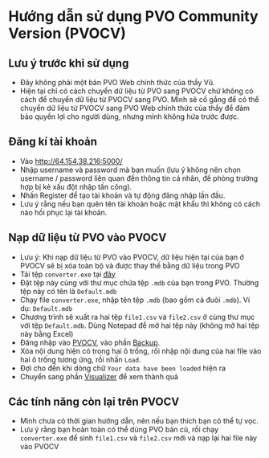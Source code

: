 # Hướng dẫn sử dụng PVO Community Version (PVOCV)
## Lưu ý trước khi sử dụng 
- Đây không phải một bản PVO Web chính thức của thầy Vũ.
- Hiện tại chỉ có cách chuyển dữ liệu từ PVO sang PVOCV chứ không có cách để chuyển dữ liệu từ PVOCV sang PVO. Mình sẽ cố gắng để có thể chuyển dữ liệu từ PVOCV sang PVO Web chính thức của thầy để đảm bảo quyền lợi cho người dùng, nhưng mình không hứa trước được.
## Đăng kí tài khoản
- Vào http://64.154.38.216:5000/
- Nhập username và password mà bạn muốn (lưu ý không nên chọn username / password liên quan đến thông tin cá nhân, đề phòng trường hợp bị kẻ xấu đột nhập tấn công).
- Nhấn Register để tạo tài khoản và tự động đăng nhập lần đầu.
- Lưu ý rằng nếu bạn quên tên tài khoản hoặc mật khẩu thì không có cách nào hồi phục lại tài khoản.
## Nạp dữ liệu từ PVO vào PVOCV
- Lưu ý: Khi nạp dữ liệu từ PVO vào PVOCV, dữ liệu hiện tại của bạn ở PVOCV sẽ bị xóa toàn bộ và được thay thế bằng dữ liệu trong PVO
- Tải tệp `converter.exe` tại [đây](https://drive.google.com/file/d/1yBGy-4lw7Pe4A546ei_G3lyRrdy3Onwg/view?usp=sharing)
- Đặt tệp này cùng với thư mục chứa tệp `.mdb` của bạn trong PVO. Thường tệp này có tên là `Default.mdb`
- Chạy file `converter.exe`, nhập tên tệp `.mdb` (bao gồm cả đuôi `.mdb`). Ví dụ: `Default.mdb`
- Chương trình sẽ xuất ra hai tệp `file1.csv` và `file2.csv` ở cùng thư mục với tệp `Default.mdb`. Dùng Notepad để mở hai tệp này (không mở hai tệp này bằng Excel)
- Đăng nhập vào [PVOCV](http://64.154.38.216:5000/), vào phần [Backup](http://64.154.38.216:5000/backup).
- Xóa nội dung hiện có trong hai ô trống, rồi nhập nội dung của hai file vào hai ô trống tương ứng, rồi nhấn `Load`.
- Đợi cho đến khi dòng chữ `Your data have been loaded` hiện ra
- Chuyển sang phần [Visualizer](http://64.154.38.216:5000/visualizer) để xem thành quả
## Các tính năng còn lại trên PVOCV
- Mình chưa có thời gian hướng dẫn, nên nếu bạn thích bạn có thể tự vọc.
- Lưu ý rằng bạn hoàn toàn có thể dùng PVO bản cũ, rồi chạy `converter.exe` để sinh `file1.csv` và `file2.csv` mới và nạp lại hai file này vào PVOCV 
